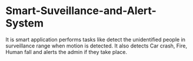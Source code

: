 # Smart-Suveillance-and-Alert-System
It is smart application performs tasks like detect the unidentified people in surveillance range when motion is detected. It also detects Car crash, Fire, Human fall and alerts the admin if they take place.
